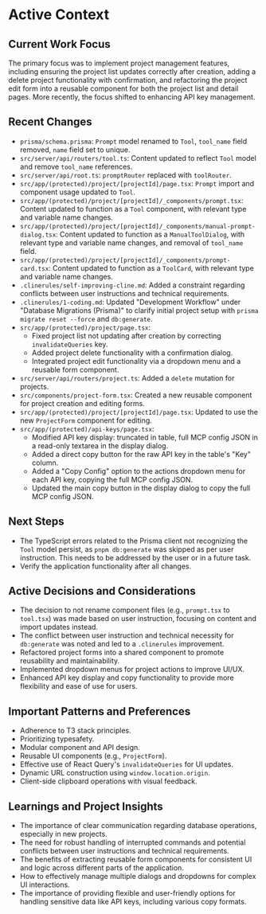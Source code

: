 # Active Context

## Current Work Focus

The primary focus was to implement project management features, including ensuring the project list updates correctly after creation, adding a delete project functionality with confirmation, and refactoring the project edit form into a reusable component for both the project list and detail pages. More recently, the focus shifted to enhancing API key management.

## Recent Changes

- `prisma/schema.prisma`: `Prompt` model renamed to `Tool`, `tool_name` field removed, `name` field set to unique.
- `src/server/api/routers/tool.ts`: Content updated to reflect `Tool` model and remove `tool_name` references.
- `src/server/api/root.ts`: `promptRouter` replaced with `toolRouter`.
- `src/app/(protected)/project/[projectId]/page.tsx`: `Prompt` import and component usage updated to `Tool`.
- `src/app/(protected)/project/[projectId]/_components/prompt.tsx`: Content updated to function as a `Tool` component, with relevant type and variable name changes.
- `src/app/(protected)/project/[projectId]/_components/manual-prompt-dialog.tsx`: Content updated to function as a `ManualToolDialog`, with relevant type and variable name changes, and removal of `tool_name` field.
- `src/app/(protected)/project/[projectId]/_components/prompt-card.tsx`: Content updated to function as a `ToolCard`, with relevant type and variable name changes.
- `.clinerules/self-improving-cline.md`: Added a constraint regarding conflicts between user instructions and technical requirements.
- `.clinerules/1-coding.md`: Updated "Development Workflow" under "Database Migrations (Prisma)" to clarify initial project setup with `prisma migrate reset --force` and `db:generate`.
- `src/app/(protected)/project/page.tsx`:
  - Fixed project list not updating after creation by correcting `invalidateQueries` key.
  - Added project delete functionality with a confirmation dialog.
  - Integrated project edit functionality via a dropdown menu and a reusable form component.
- `src/server/api/routers/project.ts`: Added a `delete` mutation for projects.
- `src/components/project-form.tsx`: Created a new reusable component for project creation and editing forms.
- `src/app/(protected)/project/[projectId]/page.tsx`: Updated to use the new `ProjectForm` component for editing.
- `src/app/(protected)/api-keys/page.tsx`:
  - Modified API key display: truncated in table, full MCP config JSON in a read-only textarea in the display dialog.
  - Added a direct copy button for the raw API key in the table's "Key" column.
  - Added a "Copy Config" option to the actions dropdown menu for each API key, copying the full MCP config JSON.
  - Updated the main copy button in the display dialog to copy the full MCP config JSON.

## Next Steps

- The TypeScript errors related to the Prisma client not recognizing the `Tool` model persist, as `pnpm db:generate` was skipped as per user instruction. This needs to be addressed by the user or in a future task.
- Verify the application functionality after all changes.

## Active Decisions and Considerations

- The decision to not rename component files (e.g., `prompt.tsx` to `tool.tsx`) was made based on user instruction, focusing on content and import updates instead.
- The conflict between user instruction and technical necessity for `db:generate` was noted and led to a `.clinerules` improvement.
- Refactored project forms into a shared component to promote reusability and maintainability.
- Implemented dropdown menus for project actions to improve UI/UX.
- Enhanced API key display and copy functionality to provide more flexibility and ease of use for users.

## Important Patterns and Preferences

- Adherence to T3 stack principles.
- Prioritizing typesafety.
- Modular component and API design.
- Reusable UI components (e.g., `ProjectForm`).
- Effective use of React Query's `invalidateQueries` for UI updates.
- Dynamic URL construction using `window.location.origin`.
- Client-side clipboard operations with visual feedback.

## Learnings and Project Insights

- The importance of clear communication regarding database operations, especially in new projects.
- The need for robust handling of interrupted commands and potential conflicts between user instructions and technical requirements.
- The benefits of extracting reusable form components for consistent UI and logic across different parts of the application.
- How to effectively manage multiple dialogs and dropdowns for complex UI interactions.
- The importance of providing flexible and user-friendly options for handling sensitive data like API keys, including various copy formats.
